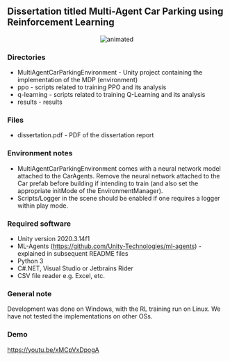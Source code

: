 ## Dissertation titled Multi-Agent Car Parking using Reinforcement Learning

<p align="center">
  <img src="env-demo.gif" alt="animated" />
</p>

### Directories
* MultiAgentCarParkingEnvironment - Unity project containing the implementation of the MDP (environment)
* ppo - scripts related to training PPO and its analysis
* q-learning - scripts related to training Q-Learning and its analysis
* results - results


### Files
* dissertation.pdf - PDF of the dissertation report
	
  
### Environment notes
* MultiAgentCarParkingEnvironment comes with a neural network model attached to the CarAgents. Remove the neural network attached to the Car prefab before building if intending to train (and also set the appropriate initMode of the EnvironmentManager).
* Scripts/Logger in the scene should be enabled if one requires a logger within play mode.

### Required software
* Unity version 2020.3.14f1
* ML-Agents (https://github.com/Unity-Technologies/ml-agents) - explained in subsequent README files
* Python 3
* C#.NET, Visual Studio or Jetbrains Rider
* CSV file reader e.g. Excel, etc.

### General note
Development was done on Windows, with the RL training run on Linux. We have not tested the implementations on other OSs.

### Demo

https://youtu.be/xMCpVxDpogA

